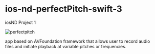 # ios-nd-perfectPitch-swift-3
iosND Project 1

![perfectpitch](https://cloud.githubusercontent.com/assets/12479502/26091169/93fc1074-39d7-11e7-872f-0ce4146bc125.png)

app based on AVFoundation framework that allows user to record audio files and initiate playback at variable pitches or frequencies.
